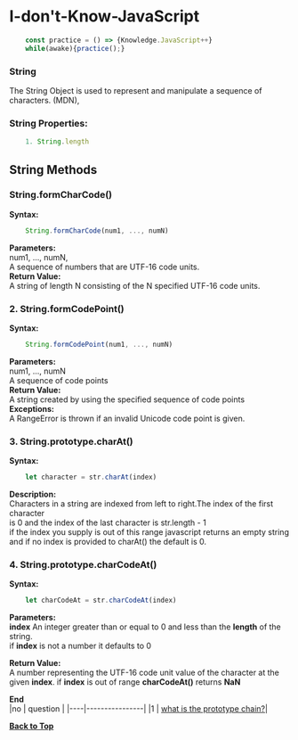 # I-don't-Know-JavaScript
```javascript
    const practice = () => {Knowledge.JavaScript++}
    while(awake){practice();}
```
### String
The String Object is used to represent and manipulate a sequence of characters. (MDN),

### String Properties:
```javascript 
    1. String.length 
```

### <h2>String Methods</h2>
### String.formCharCode()

**Syntax:**<br/>
```javascript
    String.formCharCode(num1, ..., numN)
```
**Parameters:**<br/>
    num1, ..., numN,<br/>
    A sequence of numbers that are UTF-16 code units.<br/>
**Return Value:**<br/>
    A string of length N consisting of the N specified UTF-16 code units.<br/>
    
### 2. String.formCodePoint()

**Syntax:**<br/>
```javascript
    String.formCodePoint(num1, ..., numN)
```
**Parameters:**<br/>
    num1, ..., numN<br/>
    A sequence of code points<br>
**Return Value:**<br/>
    A string created by using the specified sequence of code points<br/>
**Exceptions:**<br/>
    A RangeError is thrown if an invalid Unicode code point is given.<br/>

### 3. String.prototype.charAt()

**Syntax:**<br/>
```javascript
    let character = str.charAt(index)
```
**Description:**<br/>
    Characters in a string are indexed from left to right.The index of the first character<br/> is 0 and the index of the last character is str.length - 1<br/> if the index you supply is out of this range javascript returns an empty string<br/> and if no index is provided to charAt() the default is 0.<br/>

### 4. String.prototype.charCodeAt()

**Syntax:**<br/>
```javascript
    let charCodeAt = str.charCodeAt(index)
```
**Parameters:**<br/>
**index** An integer greater than or equal to 0 and less than the **length** of the string.<br/>if **index** is not a number it defaults to 0

**Return Value:**<br/>
A number representing the UTF-16 code unit value of the character at the <br/> given **index**. if **index** is out of range **charCodeAt()** returns **NaN**



**End**<br/>
|no | question |
|----|----------------|
|1   | [what is the prototype chain?](#)|


**[Back to Top](#String)**

